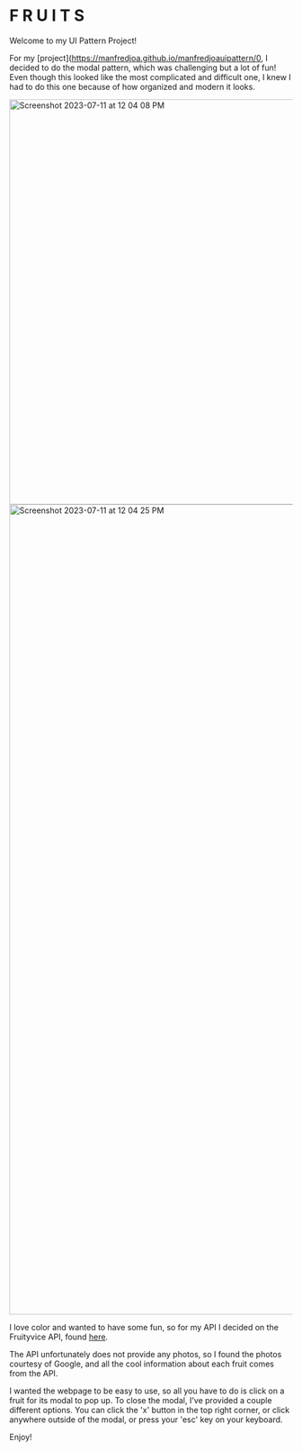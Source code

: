 # F R U I T S
Welcome to my UI Pattern Project!  
  
For my [project](https://manfredjoa.github.io/manfredjoauipattern/0, I decided to do the modal pattern, which was challenging but a lot of fun! Even though this looked like the most complicated and difficult one, I knew I had to do this one because of how organized and modern it looks.

<img width="720" alt="Screenshot 2023-07-11 at 12 04 08 PM" src="https://github.com/manfredjoa/manfredjoauipattern/assets/135570772/52335b50-c3cd-4897-828d-16d58703d068">



<img width="1440" alt="Screenshot 2023-07-11 at 12 04 25 PM" src="https://github.com/manfredjoa/manfredjoauipattern/assets/135570772/04ed9749-6391-4ed4-81ee-777e1c5af060">


I love color and wanted to have some fun, so for my API I decided on the Fruityvice API, found
[here](https://www.fruityvice.com/).

The API unfortunately does not provide any photos, so I found the photos courtesy of Google, and all the cool information about each fruit comes from the API.

I wanted the webpage to be easy to use, so all you have to do is click on a fruit for its modal to pop up. To close the modal, I've provided a couple different options. You can click the 'x' button in the top right corner, or click anywhere outside of the modal, or press your 'esc' key on your keyboard.

Enjoy!
